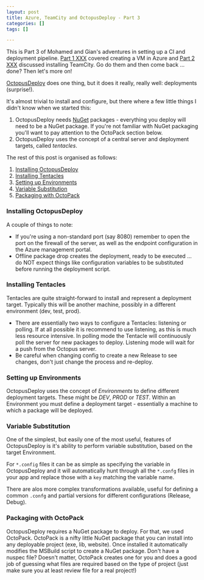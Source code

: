 ```yaml
---
layout: post
title: Azure, TeamCity and OctopusDeploy - Part 3
categories: []
tags: []

---
```


This is Part 3 of Mohamed and Gian's adventures in setting up a CI and deployment pipeline. [Part 1 XXX]() covered creating a VM in Azure and [Part 2 XXX]() discussed installing TeamCity. Go do them and then come back ... done? Then let's more on!

[OctopusDeploy](http://octopus.com) does one thing, but it does it really, really well: deployments (surprise!).

It's almost trivial to install and configure, but there where a few little things I didn't know when we started this:

1. OctopusDeploy needs [NuGet](https://www.nuget.org) packages - everything you deploy will need to be a NuGet package. If you're not familiar with NuGet packaging you'll want to pay attention to the OctoPack section below.
2. OctopusDeploy uses the concept of a central server and deployment targets, called _tentacles_.

The rest of this post is organised as follows:

1. [Installing OctopusDeploy](#installing-octopus)
2. [Installing Tentacles](#installing-tentacles)
3. [Setting up Environments](#octopus-setup)
4. [Variable Substitution](#variable-substitution)
5. [Packaging with OctoPack](#octopack)

<a name="installing-octopus"></a>
### Installing OctopusDeploy

A couple of things to note:

* If you're using a non-standard port (say 8080) remember to open the port on the firewall of the server, as well as the endpoint configuration in the Azure management portal.
* Offline package drop creates the deployment, ready to be executed ... do NOT expect things like configuration variables to be substituted before running the deployment script.

<a name="installing-tentacles"></a>
### Installing Tentacles

Tentacles are quite straight-forward to install and represent a deployment target. Typically this will be another machine, possibly in a different environment (dev, test, prod).

* There are essentially two ways to configure a Tentacles: listening or polling. If at all possible it is recommend to use listening, as this is much less resource intensive. In polling mode the Tentacle will continuously poll the server for new packages to deploy. Listening mode will wait for a push from the Octopus server.
* Be careful when changing config to create a new Release to see changes, don't just change the process and re-deploy.

<a name="octopus-setup"></a>
### Setting up Environments

OctopusDeploy uses the concept of _Environments_ to define different deployment targets. These might be _DEV_, _PROD_ or _TEST_. Within an Environment you must define a deployment target - essentially a machine to which a package will be deployed.

<a name="Variable Substition"></a>
### Variable Substitution

One of the simplest, but easily one of the most useful, features of OctopusDeploy is it's ability to perform variable substitution, based on the target Environment.

For `*.config` files it can be as simple as specifying the variable in OctopusDeploy and it will automatically hunt through all the `*.confg` files in your app and replace those with a `key` matching the variable name.

There are alos more complex transformations available, useful for defining a common `.confg` and partial versions for different configurations (Release, Debug).

<a name="octopack"></a>
### Packaging with OctoPack

OctopusDeploy requires a NuGet package to deploy. For that, we used OctoPack. OctoPack is a nifty little NuGet package that you can install into any deployable project (exe, lib, website). Once installed it automatically modifies the MSBuild script to create a NuGet package. Don't have a nuspec file? Doesn't matter, OctoPack creates one for you and does a good job of guessing what files are required based on the type of project (just make sure you at least review file for a real project!)
